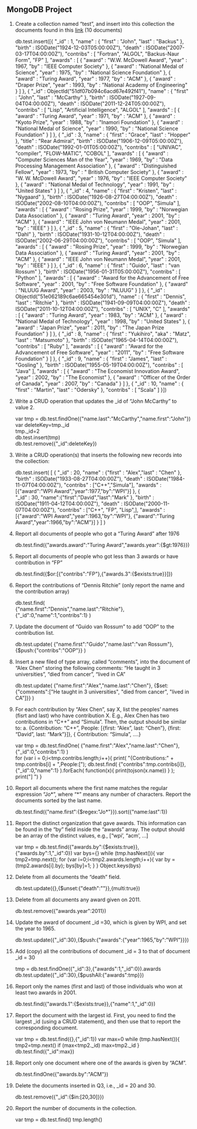## MongoDB Project
1) Create a collection named “test”, and insert into this collection the documents found in this [link](http://docs.mongodb.org/manual/reference/bios-example-collection/) (10 documents)

	db.test.insert([{
	    "_id" : 1,
	    "name" : {
	        "first" : "John",
	        "last" : "Backus"
	    },
	    "birth" : ISODate("1924-12-03T05:00:00Z"),
	    "death" : ISODate("2007-03-17T04:00:00Z"),
	    "contribs" : [
	        "Fortran",
	        "ALGOL",
	        "Backus-Naur Form",
	        "FP"
	    ],
	    "awards" : [
	        {
	            "award" : "W.W. McDowell Award",
	            "year" : 1967,
	            "by" : "IEEE Computer Society"
	        },
	        {
	            "award" : "National Medal of Science",
	            "year" : 1975,
	            "by" : "National Science Foundation"
	        },
	        {
	            "award" : "Turing Award",
	            "year" : 1977,
	            "by" : "ACM"
	        },
	        {
	            "award" : "Draper Prize",
	            "year" : 1993,
	            "by" : "National Academy of Engineering"
	        }
	    ]
	},
	{
	    "_id" : ObjectId("51df07b094c6acd67e492f41"),
	    "name" : {
	        "first" : "John",
	        "last" : "McCarthy"
	    },
	    "birth" : ISODate("1927-09-04T04:00:00Z"),
	    "death" : ISODate("2011-12-24T05:00:00Z"),
	    "contribs" : [
	        "Lisp",
	        "Artificial Intelligence",
	        "ALGOL"
	    ],
	    "awards" : [
	        {
	            "award" : "Turing Award",
	            "year" : 1971,
	            "by" : "ACM"
	        },
	        {
	            "award" : "Kyoto Prize",
	            "year" : 1988,
	            "by" : "Inamori Foundation"
	        },
	        {
	            "award" : "National Medal of Science",
	            "year" : 1990,
	            "by" : "National Science Foundation"
	        }
	    ]
	},
	{
	    "_id" : 3,
	    "name" : {
	        "first" : "Grace",
	        "last" : "Hopper"
	    },
	    "title" : "Rear Admiral",
	    "birth" : ISODate("1906-12-09T05:00:00Z"),
	    "death" : ISODate("1992-01-01T05:00:00Z"),
	    "contribs" : [
	        "UNIVAC",
	        "compiler",
	        "FLOW-MATIC",
	        "COBOL"
	    ],
	    "awards" : [
	        {
	            "award" : "Computer Sciences Man of the Year",
	            "year" : 1969,
	            "by" : "Data Processing Management Association"
	        },
	        {
	            "award" : "Distinguished Fellow",
	            "year" : 1973,
	            "by" : " British Computer Society"
	        },
	        {
	            "award" : "W. W. McDowell Award",
	            "year" : 1976,
	            "by" : "IEEE Computer Society"
	        },
	        {
	            "award" : "National Medal of Technology",
	            "year" : 1991,
	            "by" : "United States"
	        }
	    ]
	},
	{
	    "_id" : 4,
	    "name" : {
	        "first" : "Kristen",
	        "last" : "Nygaard"
	    },
	    "birth" : ISODate("1926-08-27T04:00:00Z"),
	    "death" : ISODate("2002-08-10T04:00:00Z"),
	    "contribs" : [
	        "OOP",
	        "Simula"
	    ],
	    "awards" : [
	        {
	            "award" : "Rosing Prize",
	            "year" : 1999,
	            "by" : "Norwegian Data Association"
	        },
	        {
	            "award" : "Turing Award",
	            "year" : 2001,
	            "by" : "ACM"
	        },
	        {
	            "award" : "IEEE John von Neumann Medal",
	            "year" : 2001,
	            "by" : "IEEE"
	        }
	    ]
	},
	{
	    "_id" : 5,
	    "name" : {
	        "first" : "Ole-Johan",
	        "last" : "Dahl"
	    },
	    "birth" : ISODate("1931-10-12T04:00:00Z"),
	    "death" : ISODate("2002-06-29T04:00:00Z"),
	    "contribs" : [
	        "OOP",
	        "Simula"
	    ],
	    "awards" : [
	        {
	            "award" : "Rosing Prize",
	            "year" : 1999,
	            "by" : "Norwegian Data Association"
	        },
	        {
	            "award" : "Turing Award",
	            "year" : 2001,
	            "by" : "ACM"
	        },
	        {
	            "award" : "IEEE John von Neumann Medal",
	            "year" : 2001,
	            "by" : "IEEE"
	        }
	    ]
	},
	{
	    "_id" : 6,
	    "name" : {
	        "first" : "Guido",
	        "last" : "van Rossum"
	    },
	    "birth" : ISODate("1956-01-31T05:00:00Z"),
	    "contribs" : [
	        "Python"
	    ],
	    "awards" : [
	        {
	            "award" : "Award for the Advancement of Free Software",
	            "year" : 2001,
	            "by" : "Free Software Foundation"
	        },
	        {
	            "award" : "NLUUG Award",
	            "year" : 2003,
	            "by" : "NLUUG"
	        }
	    ]
	},
	{
	    "_id" : ObjectId("51e062189c6ae665454e301d"),
	    "name" : {
	        "first" : "Dennis",
	        "last" : "Ritchie"
	    },
	    "birth" : ISODate("1941-09-09T04:00:00Z"),
	    "death" : ISODate("2011-10-12T04:00:00Z"),
	    "contribs" : [
	        "UNIX",
	        "C"
	    ],
	    "awards" : [
	        {
	            "award" : "Turing Award",
	            "year" : 1983,
	            "by" : "ACM"
	        },
	        {
	            "award" : "National Medal of Technology",
	            "year" : 1998,
	            "by" : "United States"
	        },
	        {
	            "award" : "Japan Prize",
	            "year" : 2011,
	            "by" : "The Japan Prize Foundation"
	        }
	    ]
	},
	{
	    "_id" : 8,
	    "name" : {
	        "first" : "Yukihiro",
	        "aka" : "Matz",
	        "last" : "Matsumoto"
	    },
	    "birth" : ISODate("1965-04-14T04:00:00Z"),
	    "contribs" : [
	        "Ruby"
	    ],
	    "awards" : [
	        {
	            "award" : "Award for the Advancement of Free Software",
	            "year" : "2011",
	            "by" : "Free Software Foundation"
	        }
	    ]
	},
	{
	    "_id" : 9,
	    "name" : {
	        "first" : "James",
	        "last" : "Gosling"
	    },
	    "birth" : ISODate("1955-05-19T04:00:00Z"),
	    "contribs" : [
	        "Java"
	    ],
	    "awards" : [
	        {
	            "award" : "The Economist Innovation Award",
	            "year" : 2002,
	            "by" : "The Economist"
	        },
	        {
	            "award" : "Officer of the Order of Canada",
	            "year" : 2007,
	            "by" : "Canada"
	        }
	    ]
	},
	{
	    "_id" : 10,
	    "name" : {
	        "first" : "Martin",
	        "last" : "Odersky"
	    },
	    "contribs" : [
	        "Scala"
	    ]
	}])

2) Write a CRUD operation that updates the _id of “John McCarthy” to value 2.   
 
	var tmp = db.test.findOne({"name.last":"McCarthy","name.first":"John"})  
	var deleteKey=tmp._id  
	tmp._id=2  
	db.test.insert(tmp)  
	db.test.remove({"_id":deleteKey})  
3) Write a CRUD operation(s) that inserts the following new records into the collection:  

	db.test.insert(
		[
			{
				"_id" : 20, 
				"name" : {"first" : "Alex","last" : "Chen" },
				"birth" : ISODate("1933-08-27T04:00:00Z"), 
				"death" : ISODate("1984-11-07T04:00:00Z"), 
				"contribs" : ["C++","Simula"],
				"awards" : [{"award":"WPI Award","year":1977,"by":"WPI"}]
			}, 
			{	
				"_id" : 30, "name":{"first":"David","last":"Mark" },
				"birth" : ISODate("1911-04-12T04:00:00Z"), 
				"death" : ISODate("2000-11-07T04:00:00Z"), 
				"contribs" : ["C++", "FP", "Lisp",],
				"awards" : [{"award":"WPI Award","year":1963,"by":"WPI"},
							{"award":"Turing Award","year":1966,"by":"ACM"}]
			}
		]
	)
4) Report all documents of people who got a “Turing Award” after 1976

	db.test.find({"awards.award":"Turing Award","awards.year":{$gt:1976}})  
5) Report all documents of people who got less than 3 awards or have contribution in “FP” 
 
	db.test.find({$or:[{"contribs":"FP"},{"awards.3":{$exists:true}}]})  
6) Report the contributions of “Dennis Ritchie” (only report the name and the contribution array)
	
	db.test.find(	
		{"name.first":"Dennis","name.last":"Ritchie"},
		{"_id":0,"name":1,"contribs":1}
	)
7) Update the document of “Guido van Rossum” to add “OOP” to the contribution list.

	db.test.update(
		{"name.first":"Guido","name.last":"van Rossum"},
		{$push:{"contribs":"OOP"}}
	)
8) Insert a new filed of type array, called “comments”, into the document of “Alex Chen” storing the following comments: “He taught in 3 universities”, “died from cancer”, “lived in CA”

	db.test.update(
		{"name.first":"Alex","name.last":"Chen"},
		{$set:{"comments":["He taught in 3 universities", "died from cancer", "lived in CA"]}}
	)
9) For each contribution by “Alex Chen”, say X, list the peoples’ names (fisrt and last) who have contribution X. E.g., Alex Chen has two contributions in “C++” and “Simula”. Then, the output should be similar to:a. {Contribution: “C++”,People: [{first: “Alex”, last: “Chen”}, {first: “David”, last: “Mark”}]}, { Contribution: “Simula”,....} 
	
	var tmp = db.test.findOne(
		{"name.first":"Alex","name.last":"Chen"},
		{"_id":0,"contribs":1}
	)    
	for (var i = 0;i<tmp.contribs.length;i++){
		print( "{Contributions:" + tmp.contribs[i] + ",People:[");
		db.test.find(
			{"contribs":tmp.contribs[i]},
			{"_id":0,"name":1}
		).forEach(
			function(x){
				print(tojson(x.name))
			}
		);
		print("] ")
	}10) Report all documents where the first name matches the regular expression “Jo\*”, where “\*” means any number of characters. Report the documents sorted by the last name.

	db.test.find({"name.first":{$regex:"Jo*"}}).sort({"name:last":1})11) Report the distinct organization that gave awards. This information can be found in the “by” field inside the “awards” array. The output should be an array of the distinct values, e.g., [“wpi’, “acm’, ...]

	var tmp = db.test.find({"awards.by":{$exists:true}},{"awards.by":1,"_id":0})
	var bys={}
	while (tmp.hasNext()){
		var tmp2=tmp.next();
		for (var i=0;i<tmp2.awards.length;i++){
			var by =(tmp2.awards[i].by);
			bys[by]=1;
		}
	}
	Object.keys(bys)12) Delete from all documents the “death” field.

	db.test.update({},{$unset:{"death":""}},{multi:true})13) Delete from all documents any award given on 2011.

	db.test.remove({"awards.year":2011})14) Update the award of document _id =30, which is given by WPI, and set the year to 1965.

	db.test.update({"_id":30},{$push:{"awards":{"year":1965,"by":"WPI"}}})15) Add (copy) all the contributions of document _id = 3 to that of document _id = 30

	tmp = db.test.findOne({"_id":3},{"awards":1,"_id":0}).awards
	db.test.update({"_id":30},{$pushAll:{"awards":tmp}})16) Report only the names (first and last) of those individuals who won at least two awards in 2001.

	db.test.find({"awards.1":{$exists:true}},{"name":1,"_id":0})17) Report the document with the largest id. First, you need to find the largest _id (using a CRUD statement), and then use that to report the corresponding document.

	var tmp = db.test.find({},{"_id":1})
	var max=0
	while (tmp.hasNext()){
		tmp2=tmp.next()
		if (max<tmp2._id) max=tmp2._id
	}
	db.test.find({"_id":max})18) Report only one document where one of the awards is given by “ACM”.

	db.test.findOne({"awards.by":"ACM"})19) Delete the documents inserted in Q3, i.e., _id = 20 and 30.

	db.test.remove({"_id":{$in:[20,30]}})20) Report the number of documents in the collection.

	var tmp = db.test.find()
	tmp.length()